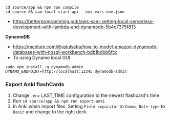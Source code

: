 ```cd source/app && npm run compile```\
```cd source && sam local start-api --env-vars env.json```

- https://betterprogramming.pub/aws-sam-setting-local-serverless-development-with-lambda-and-dynamodb-5b4c7375f813

**DynamoDB**
- https://medium.com/@ratulsaha/how-to-model-amazon-dynamodb-databases-with-nosql-workbench-bdb1bdbb6fcc
- To using Dynamo local GUI
```
sudo npm install -g dynamodb-admin
DYNAMO_ENDPOINT=http://localhost:12345 dynamodb-admin
```

### Export Anki flashCards
1. Change `.env` LAST_TIME configuration to the newest flashcard's time
2. Run `cd source/app && npm run export-anki`
3. In Anki when import files. Setting `Field separator` to `Comma`, `Note type` to `Basic` and change to the right deck